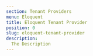 ```yaml
---
section: Tenant Providers
menu: Eloquent
title: Eloquent Tenant Provider
position: 0
slug: eloquent-tenant-provider
description: 
  The Description
---
```

